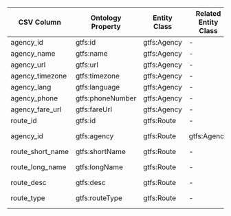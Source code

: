 | CSV Column        | Ontology Property | Entity Class | Related Entity Class | Subject Generation                              | Join Condition                         | Datatype | Function Name   | Function Output|
|-------------------|-------------------|--------------|-----------------------|------------------------------------------------|----------------------------------------|----------|-----------------|-----------------------------------------------------|
| agency_id         | gtfs:id           | gtfs:Agency  | -                     | `http://transport.linkeddata.es/agency/{id}` | -| string   | | |
| agency_name       | gtfs:name         | gtfs:Agency  | -                     | `http://transport.linkeddata.es/agency/{id}` | -| string   | | |
| agency_url        | gtfs:url          | gtfs:Agency  | -                     | `http://transport.linkeddata.es/agency/{id}` | -|       | | |
| agency_timezone   | gtfs:timezone     | gtfs:Agency  | -                     | `http://transport.linkeddata.es/agency/{id}` | -| string   | | |
| agency_lang       | gtfs:language     | gtfs:Agency  | -                     | `http://transport.linkeddata.es/agency/{id}` | -| string   | | |
| agency_phone      | gtfs:phoneNumber  | gtfs:Agency  | -                     | `http://transport.linkeddata.es/agency/{id}` | -| phone    | | |
| agency_fare_url   | gtfs:fareUrl      | gtfs:Agency  | -                     | `http://transport.linkeddata.es/agency/{id}` | -|       | | |
| route_id          | gtfs:id           | gtfs:Route   | -                     | `http://transport.linkeddata.es/route/{id}`  | -| string   | | |
| agency_id         | gtfs:agency       | gtfs:Route   | gtfs:Agency           | `http://transport.linkeddata.es/agency/{id}` | agency.agency_id = route.agency_id     |       | | |
| route_short_name  | gtfs:shortName    | gtfs:Route   | -                     | `http://transport.linkeddata.es/route/{id}`  | -| string   | stringValue     | OriginalStringValue (e.g., "1")                     |
| route_long_name   | gtfs:longName     | gtfs:Route   | -                     | `http://transport.linkeddata.es/route/{id}`  | -| string   | stringValue     | OriginalStringValue (e.g., "Pinar de Chamartín-Valdecarros") |
| route_desc        | gtfs:desc         | gtfs:Route   | -                     | `http://transport.linkeddata.es/route/{id}`  | -| string   | | |
| route_type        | gtfs:routeType    | gtfs:Route   | -                     | `http://transport.linkeddata.es/route/{id}`  | -|       | uri             | URI (e.g., http://transport.linkeddata.es/route/type/Subway) |
